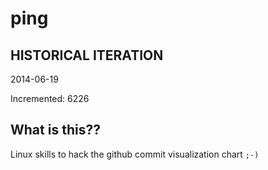 # ping

## HISTORICAL ITERATION
2014-06-19

Incremented: 6226

## What is this?? 
Linux skills to hack the github commit visualization chart `;-)`
